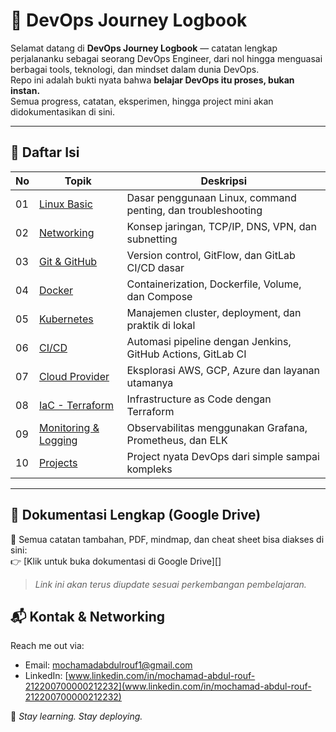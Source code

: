 # 🚀 DevOps Journey Logbook

Selamat datang di **DevOps Journey Logbook** — catatan lengkap perjalananku sebagai seorang DevOps Engineer, dari nol hingga menguasai berbagai tools, teknologi, dan mindset dalam dunia DevOps.  
Repo ini adalah bukti nyata bahwa **belajar DevOps itu proses, bukan instan.**  
Semua progress, catatan, eksperimen, hingga project mini akan didokumentasikan di sini.

---

## 🧭 Daftar Isi

| No | Topik | Deskripsi |
|----|-------|-----------|
| 01 | [Linux Basic](./01-linux-basic) | Dasar penggunaan Linux, command penting, dan troubleshooting |
| 02 | [Networking](./02-networking) | Konsep jaringan, TCP/IP, DNS, VPN, dan subnetting |
| 03 | [Git & GitHub](./03-git-github) | Version control, GitFlow, dan GitLab CI/CD dasar |
| 04 | [Docker](./04-docker) | Containerization, Dockerfile, Volume, dan Compose |
| 05 | [Kubernetes](./05-kubernetes) | Manajemen cluster, deployment, dan praktik di lokal |
| 06 | [CI/CD](./06-ci-cd) | Automasi pipeline dengan Jenkins, GitHub Actions, GitLab CI |
| 07 | [Cloud Provider](./07-cloud) | Eksplorasi AWS, GCP, Azure dan layanan utamanya |
| 08 | [IaC - Terraform](./08-iac-terraform) | Infrastructure as Code dengan Terraform |
| 09 | [Monitoring & Logging](./09-monitoring-logging) | Observabilitas menggunakan Grafana, Prometheus, dan ELK |
| 10 | [Projects](./10-projects) | Project nyata DevOps dari simple sampai kompleks |

---

## 📂 Dokumentasi Lengkap (Google Drive)

📎 Semua catatan tambahan, PDF, mindmap, dan cheat sheet bisa diakses di sini:  
👉 [Klik untuk buka dokumentasi di Google Drive][]

> *Link ini akan terus diupdate sesuai perkembangan pembelajaran.*

## 📬 Kontak & Networking

Reach me out via:

- Email: [mochamadabdulrouf1@gmail.com](mailto:mochamadabdulrouf1@gmail.com)
- LinkedIn: [www.linkedin.com/in/mochamad-abdul-rouf-212200700000212232](www.linkedin.com/in/mochamad-abdul-rouf-212200700000212232)

🎯 *Stay learning. Stay deploying.*
